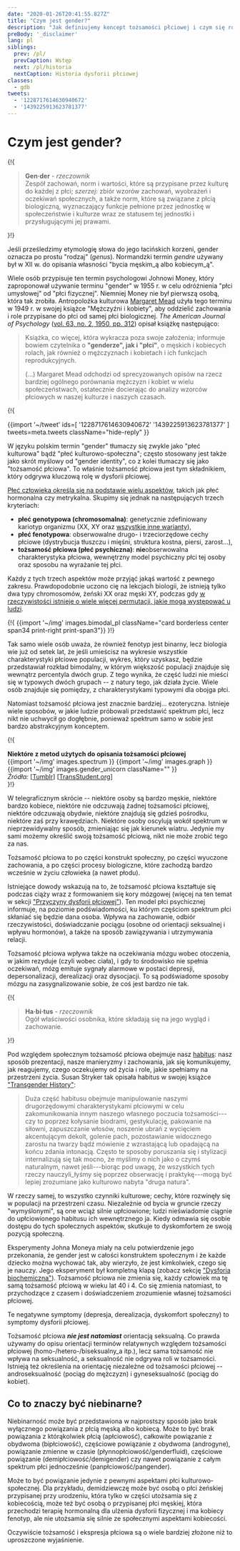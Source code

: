 ```yaml
---
date: "2020-01-26T20:41:55.827Z"
title: "Czym jest gender?"
description: "Jak definiujemy koncept tożsamości płciowej i czym się różni od płci?"
preBody: '_disclaimer'
lang: pl
siblings:
  prev: /pl/
  prevCaption: Wstęp
  next: /pl/historia
  nextCaption: Historia dysforii płciowej
classes:
  - gdb
tweets:
  - '1228717614630940672'
  - '1439225913623781377'
---
```


# Czym jest gender?

{!{
<div class="gutter">
  <blockquote>
    <strong>Gen·der</strong> - <em>rzeczownik</em><br>
    Zespół zachowań, norm i wartości, które są przypisane przez kulturę do każdej z płci; <em>szerzej</em>: zbiór wzorów zachowań, wyobrażeń i oczekiwań społecznych, a także norm, które są związane z płcią biologiczną, wyznaczający funkcje pełnione przez jednostkę w społeczeństwie i kulturze wraz ze statusem tej jednostki i przysługującymi jej prawami.
  </blockquote>
</div>
}!}

Jeśli prześledzimy etymologię słowa do jego łacińskich korzeni, gender oznacza po prostu "rodzaj" (*genus*). Normandzki termin *gendre* używany był w XII w. do opisania własności "bycia męskim_ą albo kobiecym_ą".

Wiele osób przypisuje ten termin psychologowi Johnowi Money, który zaproponował używanie terminu "gender" w 1955 r. w celu odróżnienia "płci umysłowej" od "płci fizycznej". Niemniej Money nie był pierwszą osobą, która tak zrobiła. Antropolożka kulturowa [Margaret Mead](https://pl.wikipedia.org/wiki/Margaret_Mead) użyła tego terminu w 1949 r. w swojej książce "Mężczyźni i kobiety", aby oddzielić zachowania i role przypisane do płci od samej płci biologicznej. *The American Journal of Psychology* ([vol. 63, no. 2, 1950, pp. 312](https://www.jstor.org/stable/1418948)) opisał książkę następująco:

> Książka, co więcej, która wykracza poza swoje założenia; informuje bowiem czytelnika o **"genderze", jak i "płci"**, o męskich i kobiecych rolach, jak również o mężczyznach i kobietach i ich funkcjach reprodukcyjnych.
>
> (...) Margaret Mead odchodzi od sprecyzowanych opisów na rzecz bardziej ogólnego porównania mężczyzn i kobiet w wielu społeczeństwach, ostatecznie docierając do analizy wzorców płciowych w naszej kulturze i naszych czasach.

{!{
<div class="gutter">
{{import '~/tweet' ids=[
  '1228717614630940672'
  '1439225913623781377'
] tweets=meta.tweets className="hide-reply" }}
<!--
Magnus Hirschfeld pisał o trzecich płciach i tranzycji pomiędzy płcią a genderem pod koniec XIX w.

Poniższa książka jego autorstwa, zatytułowana "Co należy wiedzieć o trzeciej płci?", napisana została w 1901 roku.

Te sprawy nie są nowe, zostały po prostu zepchnięte na margines.
----
Kiedy ludzie próbują mówić, że transpłciowość to świeże zjawisko albo trend, nasuwa mi się na myśl to zdjęcie z Instytutu Seksuologicznego w Berlinie, założonego przez Magnusa Hirschfelda, działającego w latach 1919-1933; Hirschfeld to ten w okularach i bujnych wąsiskach, każda inna osoba na tym zdjęciu jest trans, to zdjęcie z lat '20.
-->
</div>
}!}

<!-- TODO: wprowadź określenia płci kulturowej oraz tożsamości płciowej -->

W języku polskim termin "gender" tłumaczy się zwykle jako "płeć kulturowa" bądź "płeć kulturowo-społeczna"; często stosowany jest także jako skrót myślowy od "gender identity", co z kolei tłumaczy się jako "tożsamość płciowa". To właśnie tożsamość płciowa jest tym składnikiem, który odgrywa kluczową rolę w dysforii płciowej.

[Płeć człowieka określa się na podstawie wielu aspektów](https://pl.wikipedia.org/wiki/P%C5%82e%C4%87#P%C5%82e%C4%87_cz%C5%82owieka), takich jak płeć hormonalna czy metrykalna. Skupimy się jednak na następujących trzech kryteriach:

- **płeć genotypowa (chromosomalna)**: genetycznie zdefiniowany kariotyp organizmu (XX, XY oraz [wszystkie inne warianty](https://twitter.com/sciencevet2/status/1035250518870900737?lang=en)),
- **płeć fenotypowa**: obserwowalne drugo- i trzeciorzędowe cechy płciowe (dystrybucja tłuszczu i mięśni, struktura kostna, piersi, zarost...),
- **tożsamość płciowa (płeć psychiczna)**: **nie**obserwowalna charakterystyka płciowa, wewnętrzny model psychiczny płci tej osoby oraz sposobu na wyrażanie tej płci.

Każdy z tych trzech aspektów może przyjąć jakąś wartość z pewnego zakresu. Prawdopodobnie uczono cię na lekcjach biologii, że istnieją tylko dwa typy chromosomów, żeński XX oraz męski XY, podczas gdy [w rzeczywistości istnieje o wiele więcej permutacji, jakie mogą występować u ludzi](/pl/chromosomy).

{!{ {{import '~/img' images.bimodal_pl className="card borderless center span34 print-right print-span3"}} }!}

Tak samo wiele osób uważa, że również fenotyp jest binarny, lecz biologia wie już od setek lat, że jeśli umieścisz na wykresie wszystkie charakterystyki płciowe populacji, wykres, który uzyskasz, będzie przedstawiał rozkład bimodalny, w którym większość populacji znajduje się wewnątrz percentyla dwóch grup. Z tego wynika, że część ludzi nie mieści się w typowych dwóch grupach -- z natury tego, jak działa życie. Wiele osób znajduje się pomiędzy, z charakterystykami typowymi dla obojga płci.

Natomiast tożsamość płciowa jest znacznie bardziej... ezoteryczna. Istnieje wiele sposobów, w jakie ludzie próbowali przedstawić spektrum płci, lecz nikt nie uchwycił go dogłębnie, ponieważ spektrum samo w sobie jest bardzo abstrakcyjnym konceptem.

{!{
<div class="">
  <div class="card">
    <div class="card-header"><strong>Niektóre z metod użytych do opisania tożsamości płciowej</strong></div>
    <div class="card-body flex flex-row">
      {{import '~/img' images.spectrum }}
      {{import '~/img' images.graph }}
      {{import '~/img' images.gender_unicorn className="" }}
    </div>
    <div class="card-body">
      <em>Źródła:</em>
      [<a href="https://bahamutzero.tumblr.com/post/56838411871/gender-a-visual-guide-when-most-people-think-of">Tumblr</a>]
      [<a href="http://www.transstudent.org/gender">TransStudent.org</a>]
    </div>
  </div>
</div>
}!}

W telegraficznym skrócie -- niektóre osoby są bardzo męskie, niektóre bardzo kobiece, niektóre nie odczuwają żadnej tożsamości płciowej, niektóre odczuwają obydwie, niektóre znajdują się gdzieś pośrodku, niektóre zaś przy krawędziach. Niektóre osoby oscylują wokół spektrum w nieprzewidywalny sposób, zmieniając się jak kierunek wiatru. Jedynie my sami możemy określić swoją tożsamość płciową, nikt nie może zrobić tego za nas.

Tożsamość płciowa to po części konstrukt społeczny, po części wyuczone zachowania, a po części procesy biologiczne, które zachodzą bardzo wcześnie w życiu człowieka (a nawet płodu).

Istniejące dowody wskazują na to, że tożsamość płciowa kształtuje się podczas ciąży wraz z formowaniem się kory mózgowej (więcej na ten temat w sekcji ["Przyczyny dysforii płciowej"](/pl/przyczyny)). Ten model płci psychicznej informuje, na poziomie podświadomości, ku którym częściom spektrum płci skłaniać się będzie dana osoba. Wpływa na zachowanie, odbiór rzeczywistości, doświadczanie pociągu (osobne od orientacji seksualnej i wpływu hormonów), a także na sposób zawiązywania i utrzymywania relacji.

Tożsamość płciowa wpływa także na oczekiwania mózgu wobec otoczenia, w jakim rezyduje (czyli wobec ciała), i gdy to środowisko nie spełnia oczekiwań, mózg emituje sygnały alarmowe w postaci depresji, depersonalizacji, derealizacji oraz dysocjacji. To są podświadome sposoby mózgu na zasygnalizowanie sobie, że coś jest bardzo nie tak.

{!{
<div class="gutter"><blockquote>
  <strong>Ha·bi·tus</strong> - <em>rzeczownik</em><br>
  Ogół właściwości osobnika, które składają się na jego wygląd i zachowanie.
</blockquote></div>
}!}

Pod względem społecznym tożsamość płciowa obejmuje nasz [habitus](https://pl.wikipedia.org/wiki/Habitus): nasz sposób prezentacji, nasze manieryzmy i zachowania, jak się komunikujemy, jak reagujemy, czego oczekujemy od życia i role, jakie spełniamy na przestrzeni życia. Susan Stryker tak opisała habitus w swojej książce ["Transgender History"](https://smile.amazon.com/Transgender-History-second-Todays-Revolution/dp/158005689X):

> Duża część habitusu obejmuje manipulowanie naszymi drugorzędowymi charakterystykami płciowymi w celu zakomunikowania innym naszego własnego poczucia tożsamości---czy to poprzez kołysanie biodrami, gestykulację, pakowanie na siłowni, zapuszczanie włosów, noszenie ubrań z wycięciem akcentującym dekolt, golenie pach, pozostawianie widocznego zarostu na twarzy bądź mówienie z wzrastającą lub opadającą na końcu zdania intonacją. Często te sposoby poruszania się i stylizacji internalizują się tak mocno, że myślimy o nich jako o czymś naturalnym, nawet jeśli---biorąc pod uwagę, że wszystkich tych rzeczy nauczyli_łyśmy się poprzez obserwację i praktykę---mogą być lepiej zrozumiane jako kulturowo nabyta "druga natura".

W rzeczy samej, to wszystko czynniki kulturowe; cechy, które rozwinęły się w populacji na przestrzeni czasu. Niezależnie od bycia w gruncie rzeczy "wymyślonymi", są one wciąż silnie upłciowione; ludzi nieświadomie ciągnie do upłciowionego habitusu ich wewnętrznego ja. Kiedy odmawia się osobie dostępu do tych społecznych aspektów, skutkuje to dyskomfortem ze swoją pozycją społeczną.

Eksperymenty Johna Moneya miały na celu potwierdzenie jego przekonania, że gender jest w całości konstruktem społecznym i że każde dziecko można wychować tak, aby wierzyło, że jest kimkolwiek, czego się je nauczy. Jego eksperyment był kompletną klapą (zobacz sekcję ["Dysforia biochemiczna"](/pl/dysforia-biochemiczna)). Tożsamość płciowa nie zmienia się, każdy człowiek ma tę samą tożsamość płciową w wieku lat 40 i 4. Co się zmienia natomiast, to przychodzące z czasem i doświadczeniem zrozumienie własnej tożsamości płciowej.

Te negatywne symptomy (depresja, derealizacja, dyskomfort społeczny) to symptomy dysforii płciowej.

Tożsamość płciowa ***nie jest natomiast*** orientacją seksualną. Co prawda używamy do opisu orientacji terminów relatywnych względem tożsamości płciowej (homo-/hetero-/biseksualny_a itp.), lecz sama tożsamość nie wpływa na seksualność, a seksualność nie odgrywa roli w tożsamości. Istnieją też określenia na orientację niezależne od tożsamości płciowej -- androseksualność (pociąg do mężczyzn) i gyneseksualność (pociąg do kobiet).

## Co to znaczy być niebinarne?

Niebinarność może być przedstawiona w najprostszy sposób jako brak wyłącznego powiązania z płcią męską albo kobiecą. Może to być brak powiązania z którąkolwiek płcią (apłciowość), całkowite powiązanie z obydwoma (bipłciowość), częściowe powiązanie z obydwoma (androgyne), powiązanie zmienne w czasie (płynnopłciowość/genderfluid), częściowe powiązanie (demipłciowość/demigender) czy nawet powiązanie z całym spektrum płci jednocześnie (panpłciowość/pangender).

Może to być powiązanie jedynie z pewnymi aspektami płci kulturowo-społecznej. Dla przykładu, demidziewczę może być osobą o płci żeńskiej przypisanej przy urodzeniu, która tylko w części utożsamia się z kobiecością, może też być osobą o przypisanej płci męskiej, która przechodzi terapię hormonalną dla ulżenia dysforii fizycznej i ma kobiecy fenotyp, ale nie utożsamia się silnie ze społecznymi aspektami kobiecości.

Oczywiście tożsamość i ekspresja płciowa są o wiele bardziej złożone niż to uproszczone wyjaśnienie.
